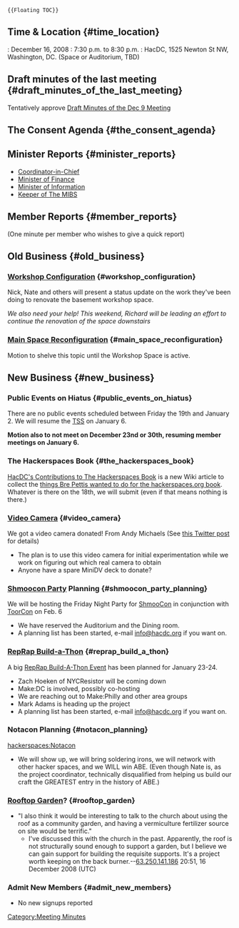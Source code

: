 ```{=mediawiki}
{{Floating TOC}}
```
## Time & Location {#time_location}

:   December 16, 2008
:   7:30 p.m. to 8:30 p.m.
:   HacDC, 1525 Newton St NW, Washington, DC. (Space or Auditorium, TBD)

## Draft minutes of the last meeting {#draft_minutes_of_the_last_meeting}

Tentatively approve [ Draft Minutes of the Dec 9
Meeting](Regular_Member_Meeting_Minutes_2008_12_09)

## The Consent Agenda {#the_consent_agenda}

## Minister Reports {#minister_reports}

-   [Coordinator-in-Chief](Coordinator-in-Chief)
-   [Minister of Finance](Minister_of_Finance)
-   [Minister of Information](Minister_of_Information)
-   [Keeper of The MIBS](Keeper_of_The_MIBS)

## Member Reports {#member_reports}

(One minute per member who wishes to give a quick report)

## Old Business {#old_business}

### [Workshop Configuration](Workshop_Configuration) {#workshop_configuration}

Nick, Nate and others will present a status update on the work they've
been doing to renovate the basement workshop space.

*We also need your help! This weekend, Richard will be leading an effort
to continue the renovation of the space downstairs*

### [Main Space Reconfiguration](Main_Space_Reconfiguration) {#main_space_reconfiguration}

Motion to shelve this topic until the Workshop Space is active.

## New Business {#new_business}

### Public Events on Hiatus {#public_events_on_hiatus}

There are no public events scheduled between Friday the 19th and January
2. We will resume the [TSS](Tuesday_Seminar_Series) on
January 6.

**Motion also to not meet on December 23nd or 30th, resuming member
meetings on January 6.**

### The Hackerspaces Book {#the_hackerspaces_book}

[HacDC's Contributions to The Hackerspaces
Book](HacDC's_Contributions_to_The_Hackerspaces_Book) is a
new Wiki article to collect the [things Bre Pettis wanted to do for the
hackerspaces.org
book](http://brepettis.com/blog/2008/12/16/cooking-up-a-book-hackerspaces-the-beginning/).
Whatever is there on the 18th, we will submit (even if that means
nothing is there.)

### [Video Camera](Video_Camera) {#video_camera}

We got a video camera donated! From Andy Michaels (See [this Twitter
post](http://twitter.com/malfunction54/status/1060945357) for details)

-   The plan is to use this video camera for initial experimentation
    while we work on figuring out which real camera to obtain
-   Anyone have a spare MiniDV deck to donate?

### [Shmoocon Party](Shmoocon_Party) Planning {#shmoocon_party_planning}

We will be hosting the Friday Night Party for
[ShmooCon](http://shmoocon.org) in conjunction with
[ToorCon](http://toorcon.org) on Feb. 6

-   We have reserved the Auditorium and the Dining room.
-   A planning list has been started, e-mail info@hacdc.org if you want
    on.

### [RepRap Build-a-Thon](RepRap_Build-a-Thon) {#reprap_build_a_thon}

A big [RepRap Build-A-Thon
Event](http://hacdc.org/2008/12/11/reprap-build-a-thon/) has been
planned for January 23-24.

-   Zach Hoeken of NYCResistor will be coming down
-   Make:DC is involved, possibly co-hosting
-   We are reaching out to Make:Philly and other area groups
-   Mark Adams is heading up the project
-   A planning list has been started, e-mail info@hacdc.org if you want
    on.

### Notacon Planning {#notacon_planning}

[hackerspaces:Notacon](hackerspaces:Notacon)

-   We will show up, we will bring soldering irons, we will network with
    other hacker spaces, and we WILL win ABE. (Even though Nate is, as
    the project coordinator, technically disqualified from helping us
    build our craft the GREATEST entry in the history of ABE.)

### [Rooftop Garden](Rooftop_Garden)? {#rooftop_garden}

-   "I also think it would be interesting to talk to the church about
    using the roof as a community garden, and having a vermiculture
    fertilizer source on site would be terrific."
    -   I've discussed this with the church in the past. Apparently, the
        roof is not structurally sound enough to support a garden, but I
        believe we can gain support for building the requisite supports.
        It's a project worth keeping on the back
        burner.--[63.250.141.186](Special:Contributions/63.250.141.186)
        20:51, 16 December 2008 (UTC)

### Admit New Members {#admit_new_members}

-   No new signups reported

[Category:Meeting Minutes](Category:Meeting_Minutes)

